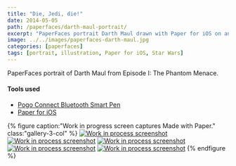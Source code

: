 ```yaml
---
title: "Die, Jedi, die!"
date: 2014-05-05
path: /paperfaces/darth-maul-portrait/
excerpt: "PaperFaces portrait Darth Maul drawn with Paper for iOS on an iPad."
image: ../../images/paperfaces-darth-maul.jpg
categories: [paperfaces]
tags: [portrait, illustration, Paper for iOS, Star Wars]
---
```


PaperFaces portrait of Darth Maul from Episode I: The Phantom Menace.

#### Tools used

- [Pogo Connect Bluetooth Smart Pen](https://www.amazon.com/gp/product/B009K448L4/ref=as_li_ss_tl?ie=UTF8&camp=1789&creative=390957&creativeASIN=B009K448L4&linkCode=as2&tag=mademist-20)
- [Paper for iOS](https://paper.bywetransfer.com/)

{% figure caption:"Work in progress screen captures Made with Paper." class:"gallery-3-col" %}
[![Work in process screenshot](../../images/paperfaces-darth-maul-process-1-600.jpg)](../../images/paperfaces-darth-maul-process-1-lg.jpg) [![Work in process screenshot](../../images/paperfaces-darth-maul-process-2-600.jpg)](../../images/paperfaces-darth-maul-process-2-lg.jpg) [![Work in process screenshot](../../images/paperfaces-darth-maul-process-3-600.jpg)](../../images/paperfaces-darth-maul-process-3-lg.jpg) [![Work in process screenshot](../../images/paperfaces-darth-maul-process-4-600.jpg)](../../images/paperfaces-darth-maul-process-4-lg.jpg) [![Work in process screenshot](../../images/paperfaces-darth-maul-process-5-600.jpg)](../../images/paperfaces-darth-maul-process-5-lg.jpg)
{% endfigure %}
